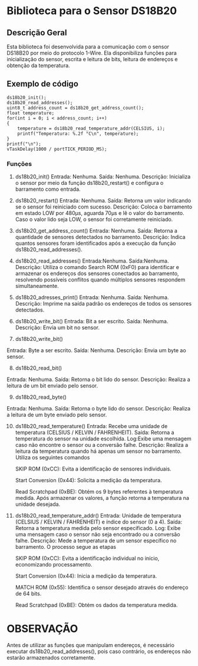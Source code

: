 # Biblioteca para o Sensor DS18B20

## Descrição Geral

Esta biblioteca foi desenvolvida para a comunicação com o sensor DS18B20 por meio do protocolo 1-Wire. Ela disponibiliza funções para inicialização do sensor, escrita e leitura de bits, leitura de endereços e obtenção da temperatura.

## Exemplo de código

    ds18b20_init();
    ds18b20_read_addresses();
    uint8_t address_count = ds18b20_get_address_count();
    float temperature;
    for(int i = 0; i < address_count; i++)
    {
        temperature = ds18b20_read_temperature_addr(CELSIUS, i);
        printf("Temperatura: %.2f °C\n", temperature);
    }
    printf("\n");
    vTaskDelay(1000 / portTICK_PERIOD_MS);

### Funções

1. ds18b20_init()
Entrada: Nenhuma.
Saída: Nenhuma.
Descrição: Inicializa o sensor por meio da função ds18b20_restart() e configura o barramento como entrada.

2. ds18b20_restart()
Entrada: Nenhuma.
Saída: Retorna um valor indicando se o sensor foi reiniciado com sucesso.
Descrição: Coloca o barramento em estado LOW por 480µs, aguarda 70µs e lê o valor do barramento. Caso o valor lido seja LOW, o sensor foi corretamente reiniciado.

3. ds18b20_get_address_count()
Entrada: Nenhuma.
Saída: Retorna a quantidade de sensores detectados no barramento.
Descrição: Indica quantos sensores foram identificados após a execução da função ds18b20_read_addresses().

4. ds18b20_read_addresses()
Entrada:Nenhuma.
Saída:Nenhuma.
Descrição: Utiliza o comando Search ROM (0xF0) para identificar e armazenar os endereços dos sensores conectados ao barramento, resolvendo possíveis conflitos quando múltiplos sensores respondem simultaneamente.

5. ds18b20_adresses_print()
Entrada: Nenhuma.
Saída: Nenhuma.
Descrição: Imprime na saída padrão os endereços de todos os sensores detectados.

6. ds18b20_write_bit()
Entrada: Bit a ser escrito.
Saída: Nenhuma.
Descrição: Envia um bit no sensor.

7. ds18b20_write_bit()

Entrada: Byte a ser escrito.
Saída: Nenhuma.
Descrição: Envia um byte ao sensor.

8. ds18b20_read_bit()

Entrada: Nenhuma.
Saída: Retorna o bit lido do sensor.
Descrição: Realiza a leitura de um bit enviado pelo sensor.

9. ds18b20_read_byte()

Entrada: Nenhuma.
Saída: Retorna o byte lido do sensor.
Descrição: Realiza a leitura de um byte enviado pelo sensor.

10. ds18b20_read_temperature()
Entrada: Recebe uma unidade de temperatura (CELSIUS / KELVIN / FAHRENHEIT).
Saída: Retorna a temperatura do sensor na unidade escolhida.
Log:Exibe uma mensagem caso não encontre o sensor ou a conversão falhe.
Descrição: Realiza a leitura da temperatura quando há apenas um sensor no barramento. Utiliza os seguintes comandos

    SKIP ROM (0xCC): Evita a identificação de sensores individuais.

    Start Conversion (0x44): Solicita a medição da temperatura.

    Read Scratchpad (0xBE): Obtém os 9 bytes referentes à temperatura medida.
    Após armazenar os valores, a função retorna a temperatura na unidade desejada.

11. ds18b20_read_temperature_addr()
Entrada: Unidade de temperatura (CELSIUS / KELVIN / FAHRENHEIT) e índice do sensor (0 a 4).
Saída: Retorna a temperatura medida pelo sensor especificado.
Log: Exibe uma mensagem caso o sensor não seja encontrado ou a conversão falhe.
Descrição: Mede a temperatura de um sensor específico no barramento. O processo segue as etapas

    SKIP ROM (0xCC): Evita a identificação individual no início, economizando processamento.

    Start Conversion (0x44): Inicia a medição da temperatura.

    MATCH ROM (0x55): Identifica o sensor desejado através do endereço de 64 bits.

    Read Scratchpad (0xBE): Obtém os dados da temperatura medida.

# OBSERVAÇÃO

Antes de utilizar as funções que manipulam endereços, é necessário executar ds18b20_read_addresses(), pois caso contrário, os endereços não estarão armazenados corretamente.